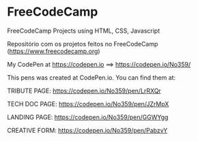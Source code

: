 # FreeCodeCamp
FreeCodeCamp Projects using HTML, CSS, Javascript

Repositório com os projetos feitos no FreeCodeCamp (https://www.freecodecamp.org)

My CodePen at https://codepen.io ==> https://codepen.io/No359/

This pens was created at CodePen.io. You can find them at:

TRIBUTE PAGE: https://codepen.io/No359/pen/LrRXQr

TECH DOC PAGE: https://codepen.io/No359/pen/JZrMpX

LANDING PAGE: https://codepen.io/No359/pen/GGWYgg

CREATIVE FORM: https://codepen.io/No359/pen/PabzvY
